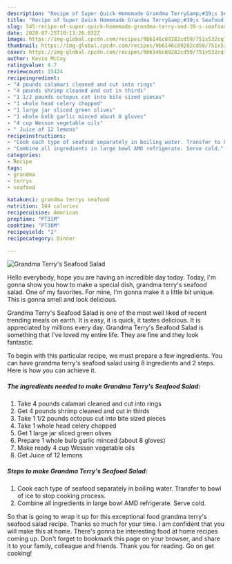 ```yaml
---
description: "Recipe of Super Quick Homemade Grandma Terry&amp;#39;s Seafood Salad"
title: "Recipe of Super Quick Homemade Grandma Terry&amp;#39;s Seafood Salad"
slug: 545-recipe-of-super-quick-homemade-grandma-terry-and-39-s-seafood-salad
date: 2020-07-25T10:13:26.032Z
image: https://img-global.cpcdn.com/recipes/9b6146c89282cd59/751x532cq70/grandma-terrys-seafood-salad-recipe-main-photo.jpg
thumbnail: https://img-global.cpcdn.com/recipes/9b6146c89282cd59/751x532cq70/grandma-terrys-seafood-salad-recipe-main-photo.jpg
cover: https://img-global.cpcdn.com/recipes/9b6146c89282cd59/751x532cq70/grandma-terrys-seafood-salad-recipe-main-photo.jpg
author: Kevin McCoy
ratingvalue: 4.7
reviewcount: 15424
recipeingredient:
- "4 pounds calamari cleaned and cut into rings"
- "4 pounds shrimp cleaned and cut in thirds"
- "1 1/2 pounds octopus cut into bite sized pieces"
- "1 whole head celery chopped"
- "1 large jar sliced green olives"
- "1 whole bulb garlic minced about 8 gloves"
- "4 cup Wesson vegetable oils"
- " Juice of 12 lemons"
recipeinstructions:
- "Cook each type of seafood separately in boiling water. Transfer to bowl of ice to stop cooking process."
- "Combine all ingredients in large bowl AMD refrigerate. Serve cold."
categories:
- Recipe
tags:
- grandma
- terrys
- seafood

katakunci: grandma terrys seafood 
nutrition: 164 calories
recipecuisine: American
preptime: "PT31M"
cooktime: "PT38M"
recipeyield: "2"
recipecategory: Dinner

---
```



![Grandma Terry&#39;s Seafood Salad](https://img-global.cpcdn.com/recipes/9b6146c89282cd59/751x532cq70/grandma-terrys-seafood-salad-recipe-main-photo.jpg)

Hello everybody, hope you are having an incredible day today. Today, I'm gonna show you how to make a special dish, grandma terry&#39;s seafood salad. One of my favorites. For mine, I'm gonna make it a little bit unique. This is gonna smell and look delicious.



Grandma Terry&#39;s Seafood Salad is one of the most well liked of recent trending meals on earth. It is easy, it is quick, it tastes delicious. It is appreciated by millions every day. Grandma Terry&#39;s Seafood Salad is something that I've loved my entire life. They are fine and they look fantastic.


To begin with this particular recipe, we must prepare a few ingredients. You can have grandma terry&#39;s seafood salad using 8 ingredients and 2 steps. Here is how you can achieve it.

<!--inarticleads1-->

##### The ingredients needed to make Grandma Terry&#39;s Seafood Salad:

1. Take 4 pounds calamari cleaned and cut into rings
1. Get 4 pounds shrimp cleaned and cut in thirds
1. Take 1 1/2 pounds octopus cut into bite sized pieces
1. Take 1 whole head celery chopped
1. Get 1 large jar sliced green olives
1. Prepare 1 whole bulb garlic minced (about 8 gloves)
1. Make ready 4 cup Wesson vegetable oils
1. Get  Juice of 12 lemons




<!--inarticleads2-->

##### Steps to make Grandma Terry&#39;s Seafood Salad:

1. Cook each type of seafood separately in boiling water. Transfer to bowl of ice to stop cooking process.
1. Combine all ingredients in large bowl AMD refrigerate. Serve cold.




So that is going to wrap it up for this exceptional food grandma terry&#39;s seafood salad recipe. Thanks so much for your time. I am confident that you will make this at home. There's gonna be interesting food at home recipes coming up. Don't forget to bookmark this page on your browser, and share it to your family, colleague and friends. Thank you for reading. Go on get cooking!
